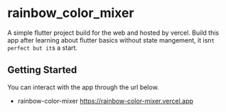 # rainbow_color_mixer

A simple flutter project build for the web and hosted by vercel.
Build this app after learning about flutter basics without state mangement, it isn`t perfect but it`s a start.

## Getting Started

You can interact with the app through the url below.
- rainbow-color-mixer https://rainbow-color-mixer.vercel.app

